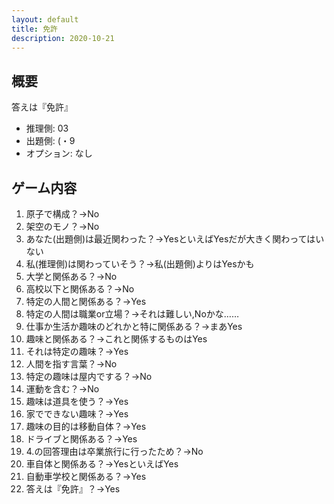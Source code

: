 ```yaml
---
layout: default
title: 免許
description: 2020-10-21
---
```


## 概要

答えは『免許』

- 推理側: 03
- 出題側: (・9
- オプション: なし

## ゲーム内容

1. 原子で構成？→No
2. 架空のモノ？→No
3. あなた(出題側)は最近関わった？→YesといえばYesだが大きく関わってはいない
4. 私(推理側)は関わっていそう？→私(出題側)よりはYesかも
5. 大学と関係ある？→No
6. 高校以下と関係ある？→No
7. 特定の人間と関係ある？→Yes
8. 特定の人間は職業or立場？→それは難しい,Noかな……
9. 仕事か生活か趣味のどれかと特に関係ある？→まあYes
10. 趣味と関係ある？→これと関係するものはYes
11. それは特定の趣味？→Yes
12. 人間を指す言葉？→No
13. 特定の趣味は屋内でする？→No
14. 運動を含む？→No
15. 趣味は道具を使う？→Yes
16. 家でできない趣味？→Yes
17. 趣味の目的は移動自体？→Yes
18. ドライブと関係ある？→Yes
19. 4.の回答理由は卒業旅行に行ったため？→No
20. 車自体と関係ある？→YesといえばYes
21. 自動車学校と関係ある？→Yes
22. 答えは『免許』？→Yes
